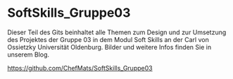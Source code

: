 # SoftSkills_Gruppe03

Dieser Teil des Gits beinhaltet alle Themen zum Design und zur Umsetzung des Projektes der Gruppe 03 in dem Modul Soft Skills an der Carl von Ossietzky Universität Oldenburg.
Bilder und weitere Infos finden Sie in unserem Blog.

 https://github.com/ChefMats/SoftSkills_Gruppe03
